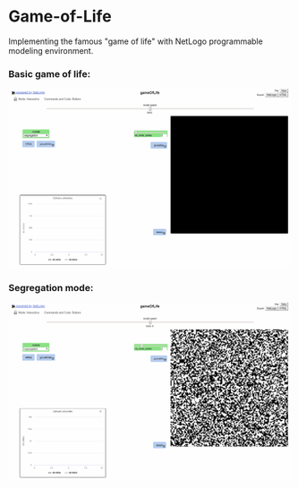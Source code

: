 # Game-of-Life
Implementing the famous "game of life" with NetLogo programmable modeling environment.

### Basic game of life:
![](gameOfLife-basic.gif)

### Segregation mode:
![](gameOfLife-segregation.gif)
